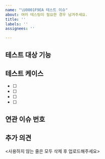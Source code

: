 ```yaml
---
name: "\U0001F9EA 테스트 이슈"
about: 여러 테스팅이 필요한 경우 남겨주세요.
title: ''
labels: ''
assignees: ''

---
```


## 테스트 대상 기능

## 테스트 케이스
- [ ] 
- [ ] 
- [ ] 
- [ ] 

## 연관 이슈 번호

## 추가 의견

<사용하지 않는 줄은 모두 삭제 후 업로드해주세요>
